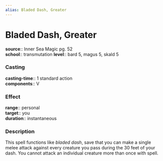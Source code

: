 ```yaml
---
alias: Bladed Dash, Greater
---
```


# Bladed Dash, Greater 

**source**:: Inner Sea Magic pg. 52  
**school**:: transmutation
**level**:: bard 5, magus 5, skald 5

### Casting 

**casting-time**:: 1 standard action  
**components**:: V

### Effect 

**range**:: personal  
**target**:: you  
**duration**:: instantaneous

### Description 

This spell functions like *bladed dash*, save that you can make a single melee attack against every creature you pass during the 30 feet of your dash. You cannot attack an individual creature more than once with spell.
